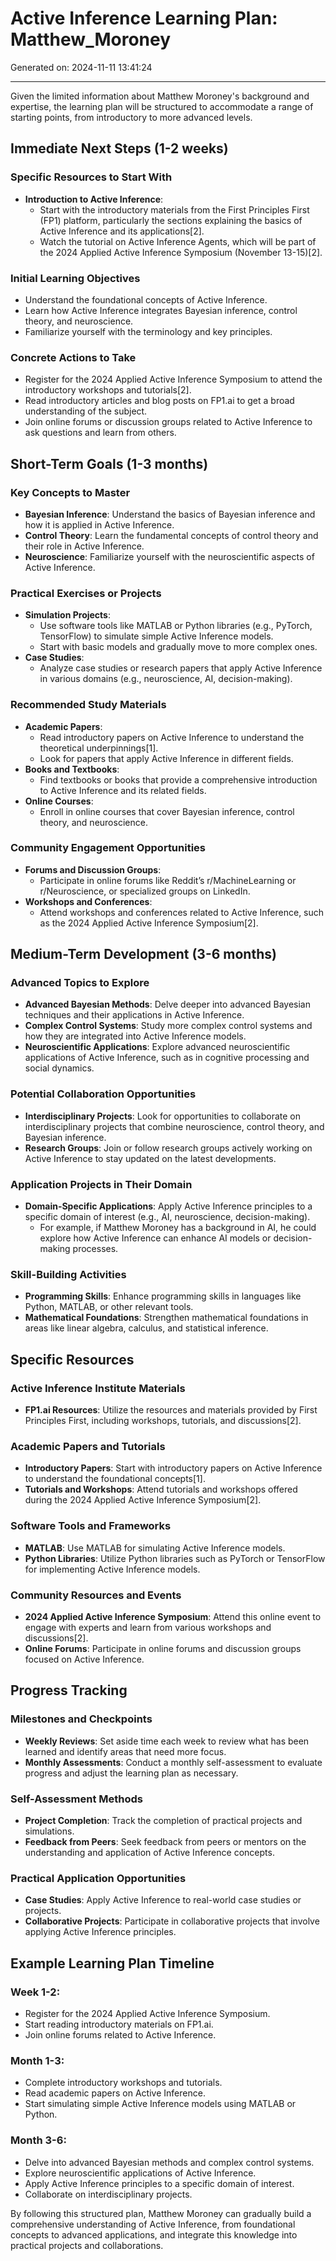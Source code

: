 # Active Inference Learning Plan: Matthew_Moroney

Generated on: 2024-11-11 13:41:24

---

Given the limited information about Matthew Moroney's background and expertise, the learning plan will be structured to accommodate a range of starting points, from introductory to more advanced levels.

## Immediate Next Steps (1-2 weeks)

### Specific Resources to Start With
- **Introduction to Active Inference**:
  - Start with the introductory materials from the First Principles First (FP1) platform, particularly the sections explaining the basics of Active Inference and its applications[2].
  - Watch the tutorial on Active Inference Agents, which will be part of the 2024 Applied Active Inference Symposium (November 13-15)[2].

### Initial Learning Objectives
- Understand the foundational concepts of Active Inference.
- Learn how Active Inference integrates Bayesian inference, control theory, and neuroscience.
- Familiarize yourself with the terminology and key principles.

### Concrete Actions to Take
- Register for the 2024 Applied Active Inference Symposium to attend the introductory workshops and tutorials[2].
- Read introductory articles and blog posts on FP1.ai to get a broad understanding of the subject.
- Join online forums or discussion groups related to Active Inference to ask questions and learn from others.

## Short-Term Goals (1-3 months)

### Key Concepts to Master
- **Bayesian Inference**: Understand the basics of Bayesian inference and how it is applied in Active Inference.
- **Control Theory**: Learn the fundamental concepts of control theory and their role in Active Inference.
- **Neuroscience**: Familiarize yourself with the neuroscientific aspects of Active Inference.

### Practical Exercises or Projects
- **Simulation Projects**:
  - Use software tools like MATLAB or Python libraries (e.g., PyTorch, TensorFlow) to simulate simple Active Inference models.
  - Start with basic models and gradually move to more complex ones.
- **Case Studies**:
  - Analyze case studies or research papers that apply Active Inference in various domains (e.g., neuroscience, AI, decision-making).

### Recommended Study Materials
- **Academic Papers**:
  - Read introductory papers on Active Inference to understand the theoretical underpinnings[1].
  - Look for papers that apply Active Inference in different fields.
- **Books and Textbooks**:
  - Find textbooks or books that provide a comprehensive introduction to Active Inference and its related fields.
- **Online Courses**:
  - Enroll in online courses that cover Bayesian inference, control theory, and neuroscience.

### Community Engagement Opportunities
- **Forums and Discussion Groups**:
  - Participate in online forums like Reddit’s r/MachineLearning or r/Neuroscience, or specialized groups on LinkedIn.
- **Workshops and Conferences**:
  - Attend workshops and conferences related to Active Inference, such as the 2024 Applied Active Inference Symposium[2].

## Medium-Term Development (3-6 months)

### Advanced Topics to Explore
- **Advanced Bayesian Methods**: Delve deeper into advanced Bayesian techniques and their applications in Active Inference.
- **Complex Control Systems**: Study more complex control systems and how they are integrated into Active Inference models.
- **Neuroscientific Applications**: Explore advanced neuroscientific applications of Active Inference, such as in cognitive processing and social dynamics.

### Potential Collaboration Opportunities
- **Interdisciplinary Projects**: Look for opportunities to collaborate on interdisciplinary projects that combine neuroscience, control theory, and Bayesian inference.
- **Research Groups**: Join or follow research groups actively working on Active Inference to stay updated on the latest developments.

### Application Projects in Their Domain
- **Domain-Specific Applications**: Apply Active Inference principles to a specific domain of interest (e.g., AI, neuroscience, decision-making).
  - For example, if Matthew Moroney has a background in AI, he could explore how Active Inference can enhance AI models or decision-making processes.

### Skill-Building Activities
- **Programming Skills**: Enhance programming skills in languages like Python, MATLAB, or other relevant tools.
- **Mathematical Foundations**: Strengthen mathematical foundations in areas like linear algebra, calculus, and statistical inference.

## Specific Resources

### Active Inference Institute Materials
- **FP1.ai Resources**: Utilize the resources and materials provided by First Principles First, including workshops, tutorials, and discussions[2].

### Academic Papers and Tutorials
- **Introductory Papers**: Start with introductory papers on Active Inference to understand the foundational concepts[1].
- **Tutorials and Workshops**: Attend tutorials and workshops offered during the 2024 Applied Active Inference Symposium[2].

### Software Tools and Frameworks
- **MATLAB**: Use MATLAB for simulating Active Inference models.
- **Python Libraries**: Utilize Python libraries such as PyTorch or TensorFlow for implementing Active Inference models.

### Community Resources and Events
- **2024 Applied Active Inference Symposium**: Attend this online event to engage with experts and learn from various workshops and discussions[2].
- **Online Forums**: Participate in online forums and discussion groups focused on Active Inference.

## Progress Tracking

### Milestones and Checkpoints
- **Weekly Reviews**: Set aside time each week to review what has been learned and identify areas that need more focus.
- **Monthly Assessments**: Conduct a monthly self-assessment to evaluate progress and adjust the learning plan as necessary.

### Self-Assessment Methods
- **Project Completion**: Track the completion of practical projects and simulations.
- **Feedback from Peers**: Seek feedback from peers or mentors on the understanding and application of Active Inference concepts.

### Practical Application Opportunities
- **Case Studies**: Apply Active Inference to real-world case studies or projects.
- **Collaborative Projects**: Participate in collaborative projects that involve applying Active Inference principles.

## Example Learning Plan Timeline

### Week 1-2:
- Register for the 2024 Applied Active Inference Symposium.
- Start reading introductory materials on FP1.ai.
- Join online forums related to Active Inference.

### Month 1-3:
- Complete introductory workshops and tutorials.
- Read academic papers on Active Inference.
- Start simulating simple Active Inference models using MATLAB or Python.

### Month 3-6:
- Delve into advanced Bayesian methods and complex control systems.
- Explore neuroscientific applications of Active Inference.
- Apply Active Inference principles to a specific domain of interest.
- Collaborate on interdisciplinary projects.

By following this structured plan, Matthew Moroney can gradually build a comprehensive understanding of Active Inference, from foundational concepts to advanced applications, and integrate this knowledge into practical projects and collaborations.